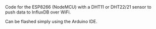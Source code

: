 Code for the ESP8266 (NodeMCU) with a DHT11 or DHT22/21 sensor to push data to InfluxDB over WiFi.

Can be flashed simply using the Arduino IDE.
